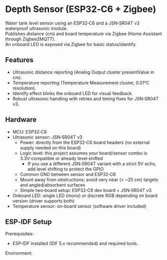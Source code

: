 # Depth Sensor (ESP32‑C6 + Zigbee)

Water tank level sensor using an ESP32‑C6 and a JSN‑SR04T v3 waterproof ultrasonic module.  
Publishes distance (cm) and board temperature via Zigbee (Home Assistant through Zigbee2MQTT).  
An onboard LED is exposed via Zigbee for basic status/identify.

## Features
- Ultrasonic distance reporting (Analog Output cluster presentValue in cm).
- Temperature reporting (Temperature Measurement cluster, 0.01°C resolution).
- Identify effect blinks the onboard LED for visual feedback.
- Robust ultrasonic handling with retries and timing fixes for JSN‑SR04T v3.

## Hardware
- MCU: ESP32‑C6
- Ultrasonic sensor: JSN‑SR04T v3
  - Power: directly from the ESP32‑C6 board headers (no external supply needed on this board)
  - Logic level: this project assumes your board/sensor combo is 3.3V‑compatible or already level‑shifted
    - If you use a different JSN‑SR04T variant with a strict 5V echo, add level shifting to protect the GPIO
  - Common GND between sensor and ESP32‑C6
  - Mount away from obstructions; avoid very near (< ~25 cm) targets and angled/absorbent surfaces
  - Simple two‑board setup: ESP32‑C6 dev board + JSN‑SR04T v3
- Onboard LED: single LED (mono) or discrete RGB depending on board version (driver supports both)
- Temperature sensor: on-board sensor (software driver included)

## ESP‑IDF Setup

Prerequisites:
- ESP‑IDF installed (IDF 5.x recommended) and required tools.

Environment:
